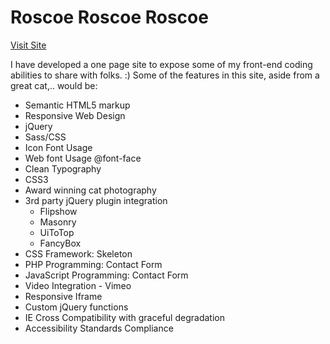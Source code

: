 # Roscoe Roscoe Roscoe
[Visit Site](http://joe-watkins.io/roscoe-roscoe-roscoe)

I have developed a one page site to expose some of my front-end coding abilities to share with folks. :)  Some of the features in this site, aside from a great cat,.. would be:

- Semantic HTML5 markup
- Responsive Web Design
- jQuery
- Sass/CSS
- Icon Font Usage
- Web font Usage @font-face
- Clean Typography
- CSS3
- Award winning cat photography
- 3rd party jQuery plugin integration
	- Flipshow
	- Masonry
	- UiToTop
	- FancyBox
- CSS Framework: Skeleton
- PHP Programming: Contact Form
- JavaScript Programming: Contact Form
- Video Integration - Vimeo
- Responsive Iframe
- Custom jQuery functions
- IE Cross Compatibility with graceful degradation
- Accessibility Standards Compliance

